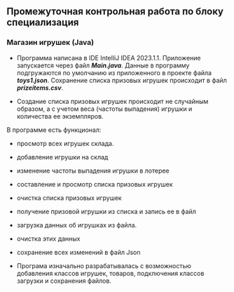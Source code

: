 ## Промежуточная контрольная работа по блоку специализация

### Магазин игрушек (Java)


- Программа написана в IDE IntelliJ IDEA 2023.1.1. Приложение запускается через файл ***Main.java***.
Данные в программу подгружаются по умолчанию из приложенного в проекте файла ***toys1.json***.
Сохранение списка призовых игрушек происходит в файл ***prizeitems.csv***.

- Создание списка призовых игрушек происходит не случайным образом, а с учетом веса (частоты выпадения) игрушки и количества ее экземпляров.

В программе есть функционал:
- просмотр всех игрушек склада.
- добавление игрушки на склад
- изменение частоты выпадения игрушки в лотерее
- составление и просмотр списка призовых игрушек
- очистка списка призовых игрушек
- получение призовой игрушки из списка и запись ее в файл
- загрузка данных об игрушках из файла.
- очистка этих данных
- сохранение всех изменений в файл Json

- Програма изначально разрабатывалась с возможностью добавления классов игрушек, товаров, подключения классов загрузки и сохранения файлов. 


